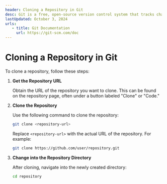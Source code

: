 ```yaml
---
header: Cloning a Repository in Git
desc: Git is a free, open-source version control system that tracks changes in source code, enabling collaboration and efficient management of projects.
lastUpdated: October 3, 2024
urls: 
   - title: Git Documentation
     url: https://git-scm.com/doc
---
```


# Cloning a Repository in Git

To clone a repository, follow these steps:

1. **Get the Repository URL**

   Obtain the URL of the repository you want to clone. This can be found on the repository page, often under a button labeled "Clone" or "Code."

2. **Clone the Repository**

   Use the following command to clone the repository:

   ```bash
   git clone <repository-url>
   ```

   Replace `<repository-url>` with the actual URL of the repository. For example:

   ```bash
   git clone https://github.com/user/repository.git
   ```

3. **Change into the Repository Directory**

   After cloning, navigate into the newly created directory:

   ```bash
   cd repository
   ```
